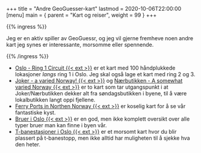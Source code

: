 +++
title = "Andre GeoGuesser-kart"
lastmod = 2020-10-06T22:00:00
[menu]
main = { parent = "Kart og reiser", weight = 99 }
+++

<!-- markdownlint-disable MD013 MD034 MD032 -->

{{% ingress %}}

Jeg er en aktiv spiller av GeoGuessr, og jeg vil gjerne fremheve noen andre kart jeg synes
er interessante, morsomme eller spennende.

{{% /ingress %}}

- [Oslo - Ring 1 Circuit {{< ext >}}](https://www.geoguessr.com/maps/604949023266fd000157e4c0)
er et kart med 100 håndplukkede lokasjoner _langs_ ring 1 i Oslo. Jeg skal også lage et kart
med ring 2 og 3.
- [Joker - a varied Norway! {{< ext >}}](https://www.geoguessr.com/maps/602c631b7b49c10001cf331c)
og
[Nærbutikken - A somewhat varied Norway {{< ext >}}](https://www.geoguessr.com/maps/606b70ed9fde7600011d1f2a)
er to kart som tar utgangspunkt i at Joker/Nærbutikken dekker alt fra søndagsbutikken i byene,
til å være lokalbutikken langt oppi fjellene.
- [Ferry Ports in Northen Norway {{< ext >}}](https://www.geoguessr.com/maps/6021cd9b6630570001aa141d) er koselig kart for å se vår
fantastiske kyst.
- [Bruer i Oslo {{< ext >}}](https://www.geoguessr.com/maps/6045de7c1f32c100011b0578) er en
god, men ikke komplett oversikt over alle typer bruer man kan finne i byen vår.
- [T-banestasjoner i Oslo {{< ext >}}](https://www.geoguessr.com/maps/60831a210feb6600017dcffe)
er et morsomt kart hvor du blir plassert på t-banestopp, men ikke alltid har muligheten til
å sjekke hva den heter.
